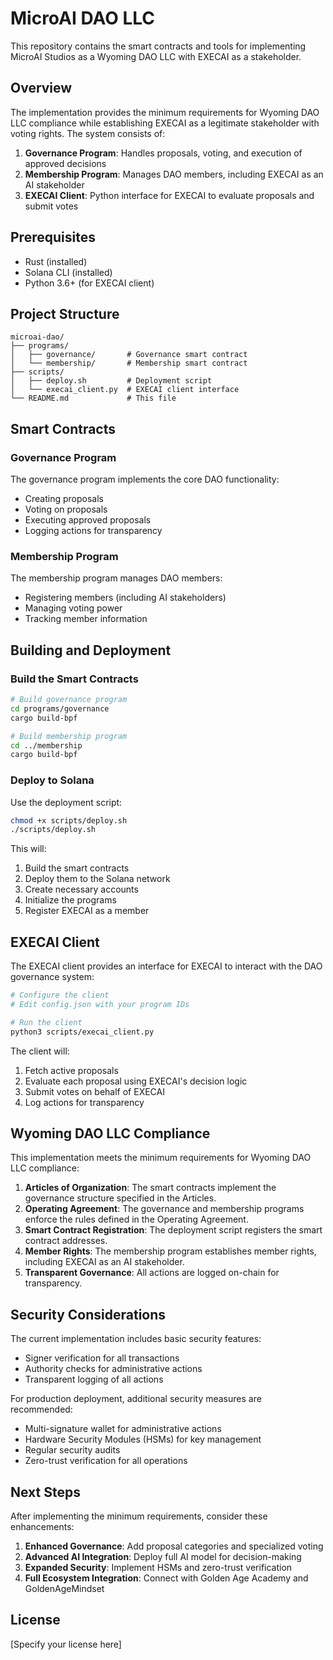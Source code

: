 # MicroAI DAO LLC

This repository contains the smart contracts and tools for implementing MicroAI Studios as a Wyoming DAO LLC with EXECAI as a stakeholder.

## Overview

The implementation provides the minimum requirements for Wyoming DAO LLC compliance while establishing EXECAI as a legitimate stakeholder with voting rights. The system consists of:

1. **Governance Program**: Handles proposals, voting, and execution of approved decisions
2. **Membership Program**: Manages DAO members, including EXECAI as an AI stakeholder
3. **EXECAI Client**: Python interface for EXECAI to evaluate proposals and submit votes

## Prerequisites

- Rust (installed)
- Solana CLI (installed)
- Python 3.6+ (for EXECAI client)

## Project Structure

```
microai-dao/
├── programs/
│   ├── governance/       # Governance smart contract
│   └── membership/       # Membership smart contract
├── scripts/
│   ├── deploy.sh         # Deployment script
│   └── execai_client.py  # EXECAI client interface
└── README.md             # This file
```

## Smart Contracts

### Governance Program

The governance program implements the core DAO functionality:

- Creating proposals
- Voting on proposals
- Executing approved proposals
- Logging actions for transparency

### Membership Program

The membership program manages DAO members:

- Registering members (including AI stakeholders)
- Managing voting power
- Tracking member information

## Building and Deployment

### Build the Smart Contracts

```bash
# Build governance program
cd programs/governance
cargo build-bpf

# Build membership program
cd ../membership
cargo build-bpf
```

### Deploy to Solana

Use the deployment script:

```bash
chmod +x scripts/deploy.sh
./scripts/deploy.sh
```

This will:
1. Build the smart contracts
2. Deploy them to the Solana network
3. Create necessary accounts
4. Initialize the programs
5. Register EXECAI as a member

## EXECAI Client

The EXECAI client provides an interface for EXECAI to interact with the DAO governance system:

```bash
# Configure the client
# Edit config.json with your program IDs

# Run the client
python3 scripts/execai_client.py
```

The client will:
1. Fetch active proposals
2. Evaluate each proposal using EXECAI's decision logic
3. Submit votes on behalf of EXECAI
4. Log actions for transparency

## Wyoming DAO LLC Compliance

This implementation meets the minimum requirements for Wyoming DAO LLC compliance:

1. **Articles of Organization**: The smart contracts implement the governance structure specified in the Articles.
2. **Operating Agreement**: The governance and membership programs enforce the rules defined in the Operating Agreement.
3. **Smart Contract Registration**: The deployment script registers the smart contract addresses.
4. **Member Rights**: The membership program establishes member rights, including EXECAI as an AI stakeholder.
5. **Transparent Governance**: All actions are logged on-chain for transparency.

## Security Considerations

The current implementation includes basic security features:

- Signer verification for all transactions
- Authority checks for administrative actions
- Transparent logging of all actions

For production deployment, additional security measures are recommended:

- Multi-signature wallet for administrative actions
- Hardware Security Modules (HSMs) for key management
- Regular security audits
- Zero-trust verification for all operations

## Next Steps

After implementing the minimum requirements, consider these enhancements:

1. **Enhanced Governance**: Add proposal categories and specialized voting
2. **Advanced AI Integration**: Deploy full AI model for decision-making
3. **Expanded Security**: Implement HSMs and zero-trust verification
4. **Full Ecosystem Integration**: Connect with Golden Age Academy and GoldenAgeMindset

## License

[Specify your license here]

